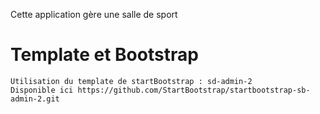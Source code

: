 Cette application gère une salle de sport
<!-- 
## Intégration de docker

    # Prérequis :
        docker
        docker-compose

    Pour la Base de données
        symfony console make:docker:database
    On utilise également un webmail avec l'image schickling/mailcatcher
        
    docker-composer up -d -->
# Template et Bootstrap
    Utilisation du template de startBootstrap : sd-admin-2 
    Disponible ici https://github.com/StartBootstrap/startbootstrap-sb-admin-2.git
    
